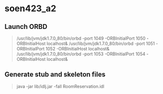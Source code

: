 # soen423_a2

## Launch ORBD

> /usr/lib/jvm/jdk1.7.0_80/bin/orbd -port 1049 -ORBInitialPort 1050 -ORBInitialHost localhost& /usr/lib/jvm/jdk1.7.0_80/bin/orbd -port 1051 -ORBInitialPort 1052 -ORBInitialHost localhost& /usr/lib/jvm/jdk1.7.0_80/bin/orbd -port 1053 -ORBInitialPort 1054 -ORBInitialHost localhost&

## Generate stub and skeleton files

> java -jar lib/idlj.jar -fall RoomReservation.idl